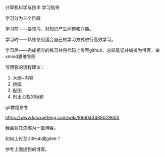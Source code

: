 计算机科学与技术 学习指导



学习分为三个阶段

学习前——要预习，对知识产生问题和兴趣。

学习时——熟练使用适合自己的学习方式进行高效学习。

学习后——完成相应的练习并将代码上传至github，总结笔记并编排为博客，做xmind思维导图



写博客的流程建议：

1. 大纲+内容
2. 排版
3. 配图
4. 别出心裁的标题



git教程参考

https://www.liaoxuefeng.com/wiki/896043488029600

我会将其浓缩为一篇博客。



如何上传至GitHub或gitee？

参考上面提到的博客。



